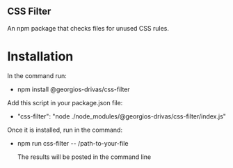 ## CSS Filter

An npm package that checks files for unused CSS rules.

# Installation
In the command run: 
- npm install @georgios-drivas/css-filter

Add this script in your package.json file:
- "css-filter": "node ./node_modules/@georgios-drivas/css-filter/index.js"

Once it is installed, run in the command:
- npm run css-filter -- /path-to-your-file

  The results will be posted in the command line
